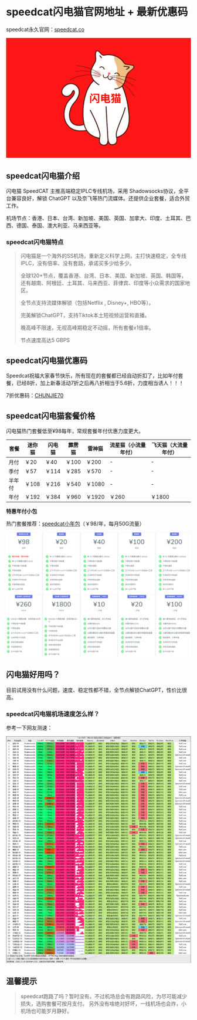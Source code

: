 # speedcat闪电猫官网地址 + 最新优惠码

speedcat永久官网：[speedcat.co](https://xuv.cc/out/cat)

[![speedcat闪电猫官网](speedcat_20250122_232453.png)](https://xuv.cc/out/cat)

## speedcat闪电猫介绍

闪电猫 SpeedCAT 主推高端稳定IPLC专线机场，采用 Shadowsocks协议，全平台兼容良好，解锁 ChatGPT 以及奈飞等热门流媒体。还提供企业套餐，适合外贸工作。

机场节点：香港、日本、台湾、新加坡、美国、英国、加拿大、印度、土耳其、巴西、德国、泰国、澳大利亚、马来西亚等。

### speedcat闪电猫特点

>闪电猫是一个海外的SS机场，重新定义科学上网，主打快速稳定，全专线IPLC，没有倍率、没有套路，承诺买多少给多少。
>
>全球120+节点，覆盖香港、台湾、日本、美国、新加坡、英国、韩国等，还有越南、阿根廷、土耳其、马来西亚、菲律宾、印度等小众需求的国家地区。
>
>全节点支持流媒体解锁（包括Netflix , Disney+, HBO等）。
>
>完美解锁ChatGPT，支持Tiktok本土短视频运营和直播。
>
>晚高峰不限速，无视高峰期稳定不动摇，所有套餐x1倍率。
>
>节点速度高达5 GBPS

## speedcat闪电猫优惠码

Speedcat祝福大家春节快乐，所有现在的套餐都已经自动折扣了，比如年付套餐，已经8折，加上新春活动7折之后再八折相当于5.6折，力度相当诱人！！！

7折优惠码：[CHUNJIE70](https://xuv.cc/out/cat)

## speedcat闪电猫套餐价格

闪电猫热门套餐低至¥98每年，常规套餐年付优惠力度更大。

|套餐|迷你猫|闪电猫|霹雳猫|雷神猫|流星猫（小流量年付）|飞天猫（大流量年付）|
|----|----|----|----|----|----|----|
|月付|￥20|￥40|￥100|￥200| - | - |
|季付|￥57|￥114|￥285|￥570| - | - |
|半年付|￥108|￥216|￥540|￥1080| - | - |
|年付|￥192|￥384|￥960|￥1920|￥260|￥1800|

**特惠年付小包**

热门套餐推荐：[speedcat小年包](https://xuv.cc/out/cat)（￥98/年，每月50G流量）

[![speedcat闪电猫机场套餐价格](speedcat_20250122_232224.png)](https://xuv.cc/out/cat)

## 闪电猫好用吗？

目前试用没有什么问题，速度、稳定性都不错，全节点解锁ChatGPT，性价比很高。

### speedcat闪电猫机场速度怎么样？

参考一下网友测速：

[![speedcat闪电猫机场节点测速](speedcat_20250122_231850.png)](https://xuv.cc/out/cat)

## 温馨提示

> speedcat跑路了吗？暂时没有。不过机场总会有跑路风险，为尽可能减少损失，选购套餐可按月支付。
> 另外没有啥绝对好坏，一线机场也会炸，小机场也可能岁月静好。
